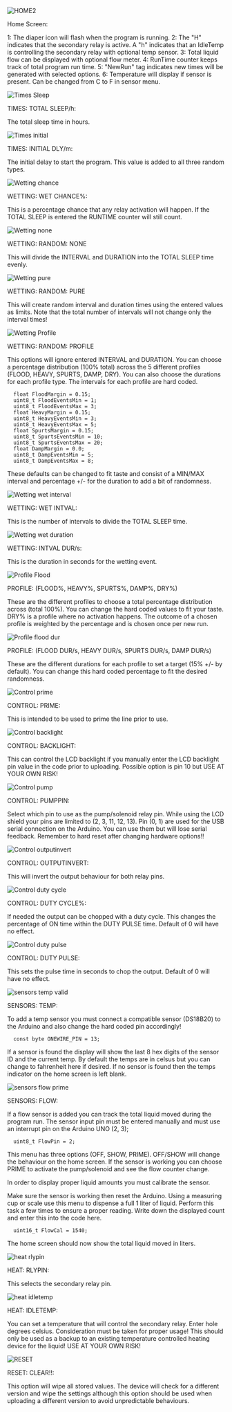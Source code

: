 ![HOME2](https://user-images.githubusercontent.com/83486730/119241300-495f9500-bb0a-11eb-8698-b69c5e57e39d.jpg)


Home Screen:

   1: The diaper icon will flash when the program is running.
   2: The "H" indicates that the secondary relay is active. A "h" indicates that an IdleTemp is controlling the secondary relay with optional temp sensor.
   3: Total liquid flow can be displayed with optional flow meter.
   4: RunTime counter keeps track of total program run time. 
   5: "NewRun" tag indicates new times will be generated with selected options.
   6: Temperature will display if sensor is present. Can be changed from C to F in sensor menu.



![Times Sleep](https://user-images.githubusercontent.com/83486730/119258661-80bc5900-bb7f-11eb-9de2-0435f479f17b.jpg)

TIMES: TOTAL SLEEP/h:

   The total sleep time in hours.

![Times initial](https://user-images.githubusercontent.com/83486730/119258828-3687a780-bb80-11eb-927a-79d42fdeac72.jpg)

TIMES: INITIAL DLY/m:

   The initial delay to start the program. This value is added to all three random types.
    
![Wetting chance](https://user-images.githubusercontent.com/83486730/119258892-88303200-bb80-11eb-97c7-c8c3053761f6.jpg)

WETTING: WET CHANCE%:

   This is a percentage chance that any relay activation will happen. If the TOTAL SLEEP is entered the RUNTIME counter will still count.
    
![Wetting none](https://user-images.githubusercontent.com/83486730/119258976-dc3b1680-bb80-11eb-9231-c16c7d6c9ff7.jpg)

WETTING: RANDOM: NONE

   This will divide the INTERVAL and DURATION into the TOTAL SLEEP time evenly.
    
![Wetting pure](https://user-images.githubusercontent.com/83486730/119259031-291eed00-bb81-11eb-9d02-79d085678ba2.jpg)

WETTING: RANDOM: PURE
    
   This will create random interval and duration times using the entered values as limits. Note that the total number of intervals will not change only the interval times! 
   
![Wetting Profile](https://user-images.githubusercontent.com/83486730/119259257-37213d80-bb82-11eb-9dd2-9e701fad24d9.jpg)

WETTING: RANDOM: PROFILE

   This options will ignore entered INTERVAL and DURATION. You can choose a percentage distribution (100% total) across the 5 different profiles (FLOOD, HEAVY, SPURTS, DAMP, DRY). You can also choose the durations for each profile type. The intervals for each profile are hard coded. 
   
      float FloodMargin = 0.15;
      uint8_t FloodEventsMin = 1;
      uint8_t FloodEventsMax = 3;
      float HeavyMargin = 0.15;
      uint8_t HeavyEventsMin = 3;
      uint8_t HeavyEventsMax = 5;
      float SpurtsMargin = 0.15;
      uint8_t SpurtsEventsMin = 10;
      uint8_t SpurtsEventsMax = 20;
      float DampMargin = 0.0;
      uint8_t DampEventsMin = 5;
      uint8_t DampEventsMax = 8;
   
   These defaults can be changed to fit taste and consist of a MIN/MAX interval and percentage +/- for the duration to add a bit of randomness.
 
![Wetting wet interval](https://user-images.githubusercontent.com/83486730/119259319-8d8e7c00-bb82-11eb-92c5-c7a72f9172a6.jpg)

WETTING: WET INTVAL:

This is the number of intervals to divide the TOTAL SLEEP time.

![Wetting wet duration](https://user-images.githubusercontent.com/83486730/119259347-b4e54900-bb82-11eb-941f-059c9d01eaf3.jpg)

WETTING: INTVAL DUR/s:

This is the duration in seconds for the wetting event. 

![Profile Flood](https://user-images.githubusercontent.com/83486730/119259492-6f754b80-bb83-11eb-93e6-6089e5007c7d.jpg)

PROFILE: (FLOOD%, HEAVY%, SPURTS%, DAMP%, DRY%)

These are the different profiles to choose a total percentage distribution across (total 100%). You can change the hard coded values to fit your taste. DRY% is a profile where no activation happens. The outcome of a chosen profile is weighted by the percentage and is chosen once per new run.

![Profile flood dur](https://user-images.githubusercontent.com/83486730/119259623-ed395700-bb83-11eb-9385-d0c5c9a41f0f.jpg)

PROFILE: (FLOOD DUR/s, HEAVY DUR/s, SPURTS DUR/s, DAMP DUR/s)

These are the different durations for each profile to set a target (15% +/- by default). You can change this hard coded percentage to fit the desired randomness.

![Control prime](https://user-images.githubusercontent.com/83486730/119259672-2671c700-bb84-11eb-9c5c-0a323429638a.jpg)

CONTROL: PRIME:

This is intended to be used to prime the line prior to use.

![Control backlight](https://user-images.githubusercontent.com/83486730/119259730-6cc72600-bb84-11eb-8494-f2e831763b6c.jpg)

CONTROL: BACKLIGHT:

This can control the LCD backlight if you manually enter the LCD backlight pin value in the code prior to uploading. Possible option is pin 10 but USE AT YOUR OWN RISK!

![Control pump](https://user-images.githubusercontent.com/83486730/119259798-d47d7100-bb84-11eb-8a98-02fb85263ffa.jpg)

CONTROL: PUMPPIN:

Select which pin to use as the pump/solenoid relay pin. While using the LCD shield your pins are limited to (2, 3, 11, 12, 13). Pin (0, 1) are used for the USB serial connection on the Arduino. You can use them but will lose serial feedback. Remember to hard reset after changing hardware options!!

![Control outputinvert](https://user-images.githubusercontent.com/83486730/119259852-068ed300-bb85-11eb-8dcb-2ebd629206c1.jpg)

CONTROL: OUTPUTINVERT:

This will invert the output behaviour for both relay pins.

![Control duty cycle](https://user-images.githubusercontent.com/83486730/119259938-62595c00-bb85-11eb-99e8-7a3976b32e23.jpg)

CONTROL: DUTY CYCLE%:

If needed the output can be chopped with a duty cycle. This changes the percentage of ON time within the DUTY PULSE time. Default of 0 will have no effect.

![Control duty pulse](https://user-images.githubusercontent.com/83486730/119259970-8ddc4680-bb85-11eb-8c75-02aa3f3cb9d7.jpg)

CONTROL: DUTY PULSE:

This sets the pulse time in seconds to chop the output. Default of 0 will have no effect.

![sensors temp valid](https://user-images.githubusercontent.com/83486730/119260087-0f33d900-bb86-11eb-9b46-bbf62f05e41c.jpg)

SENSORS: TEMP:

To add a temp sensor you must connect a compatible sensor (DS18B20) to the Arduino and also change the hard coded pin accordingly!

      const byte ONEWIRE_PIN = 13;
      
If a sensor is found the display will show the last 8 hex digits of the sensor ID and the current temp. By default the temps are in celsus but you can change to fahrenheit here if desired. If no sensor is found then the temps indicator on the home screen is left blank.

![sensors flow prime](https://user-images.githubusercontent.com/83486730/119260503-ead8fc00-bb87-11eb-8389-1385d99381d8.jpg)

SENSORS: FLOW:

If a flow sensor is added you can track the total liquid moved during the program run. The sensor input pin must be entered manually and must use an interrupt pin on the Arduino UNO (2, 3);

      uint8_t FlowPin = 2;
This menu has three options (OFF, SHOW, PRIME). OFF/SHOW will change the behaviour on the home screen. If the sensor is working you can choose PRIME to activate the pump/solenoid and see the flow counter change.

In order to display proper liquid amounts you must calibrate the sensor.

Make sure the sensor is working then reset the Arduino. Using a measuring cup or scale use this menu to dispense a full 1 liter of liquid. Perform this task a few times to ensure a proper reading. Write down the displayed count and enter this into the code here.

      uint16_t FlowCal = 1540;
      
The home screen should now show the total liquid moved in liters.

![heat rlypin](https://user-images.githubusercontent.com/83486730/119260552-270c5c80-bb88-11eb-961a-b5ce1c5ca6ac.jpg)

HEAT: RLYPIN:

This selects the secondary relay pin. 

![heat idletemp](https://user-images.githubusercontent.com/83486730/119260619-794d7d80-bb88-11eb-960b-7a593d026c60.jpg)

HEAT: IDLETEMP:

You can set a temperature that will control the secondary relay. Enter hole degrees celsius. Consideration must be taken for proper usage! This should only be used as a backup to an existing temperature controlled heating device for the liquid! USE AT YOUR OWN RISK!

![RESET](https://user-images.githubusercontent.com/83486730/119260721-e19c5f00-bb88-11eb-90bd-f1a5f01c54cd.jpg)

RESET: CLEAR!!:

This option will wipe all stored values. The device will check for a different version and wipe the settings although this option should be used when uploading a different version to avoid unpredictable behaviours.



